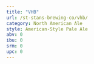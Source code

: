 ```yaml
---
title: "VHB"
url: /st-stans-brewing-co/vhb/
category: North American Ale
style: American-Style Pale Ale
abv: 0
ibu: 0
srm: 0
upc: 0
---
```


